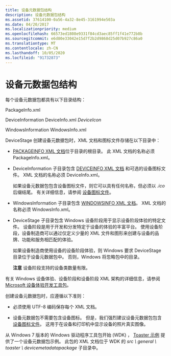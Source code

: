 ```yaml
---
title: 设备元数据包结构
description: 设备元数据包结构
ms.assetid: 37614100-0a56-4a32-8e45-3161994e503a
ms.date: 04/20/2017
ms.localizationpriority: medium
ms.openlocfilehash: 66573ed1808e9331f84cd3aec85ff1f41e772b8b
ms.sourcegitcommit: e6d80e33042e15d7f2b2d9868d25d07b927c86a0
ms.translationtype: MT
ms.contentlocale: zh-CN
ms.lasthandoff: 10/05/2020
ms.locfileid: "91732873"
---
```

# <a name="device-metadata-package-structure"></a>设备元数据包结构


每个设备元数据包都具有以下目录结构：

PackageInfo.xml

DeviceInformation DeviceInfo.xml *DeviceIcon*

WindowsInformation WindowsInfo.xml

DeviceStage 创建设备元数据包时，XML 文档和图标文件存储在以下目录中：

-   [PACKAGEINFO XML 文档](packageinfo-xml-document.md)位于目录的根目录。 此 XML 文档的名称必须 PackageInfo.xml。

-   DeviceInformation 子目录包含 [DEVICEINFO XML 文档](deviceinfo-xml-document.md) 和可选的设备图标文件。 XML 文档的名称必须 DeviceInfo.xml。

    如果设备元数据包包含设备图标文件，则它可以具有任何名称，但必须以 *.ico*后缀结尾。 有关详细信息，请参阅 [设备图标文件](device-icon-file.md)。

-   WindowsInformation 子目录包含 [WINDOWSINFO XML 文档](windowsinfo-xml-document.md)。 XML 文档的名称必须 WindowsInfo.xml。

-   DeviceStage 子目录包含 Windows 设备阶段用于显示设备阶段体验的特定文件。 设备阶段是用于开发和分发特定于设备的体验的丰富平台。 使用设备阶段，设备制造商可以通过仅定义少量的 XML 文件和图形来创建与设备的品牌、功能和服务相匹配的体验。

    如果设备制造商使用设备的设备阶段体验，则 Windows 要求 DeviceStage 目录位于设备元数据包中。 否则，Windows 将忽略包中的目录。

    **注意**  设备阶段支持的设备类数量有限。




有关 Windows 设备体验、设备阶段和设备阶段 XML 架构的详细信息，请参阅 [Microsoft 设备体验开发工具包](../download-the-wdk.md)。


创建设备元数据包时，应遵循以下准则：

-   必须使用 UTF-8 编码保存每个 XML 文档。

-   设备元数据包不需要包含设备图标。 但是，我们强烈建议设备元数据包包含 [设备图标文件](device-icon-file.md)。 这用于在设备和打印机中显示设备的照片真实图像。

从 Windows 7 版本的 Windows 驱动程序工具包开始 (WDK) ， [Toaster 示例](/samples/browse/) 提供了一个设备元数据包示例。 此包的 XML 文档位于 WDK 的 *src \\ general \\ toaster \\ devicemetadatapackage* 子目录中。